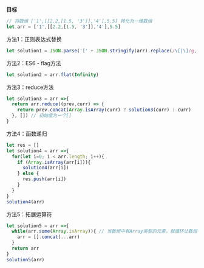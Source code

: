 **目标**
```javascript
// 将数组 ['1',[[2.2,[1.5, '3']],'4'],5.5] 转化为一维数组
let arr = ['1',[[2.2,[1.5, '3']],'4'],5.5]
```

方法1：正则表达式替换

```javascript
let solution1 = JSON.parse('[' + JSON.stringify(arr).replace(/\[|\]/g, '') + ']')
```

方法2：ES6 - flag方法

```javascript
let solution2 = arr.flat(Infinity)
```

方法3：reduce方法

```javascript
let solution3 = arr =>{
  return arr.reduce((prev,curr) => {
    return prev.concat(Array.isArray(curr) ? solution3(curr) : curr)
  }, []) // 初始值为一个[]
}
```

方法4：函数递归

```javascript
let res = []
let solution4 = arr =>{
  for(let i=0; i < arr.length; i++){
    if (Array.isArray(arr[i])){
      solution4(arr[i])  
    } else {
      res.push(arr[i])  
    }
  }
}
solution4(arr)
```

方法5：拓展运算符

```javascript
let solution5 = arr =>{
  while(arr.some(Array.isArray)){ // 当数组中有Array类型的元素，就循环让数组等于其解构后的值
    arr = [].concat(...arr)
  }
  return arr
}
solution5(arr)
```
